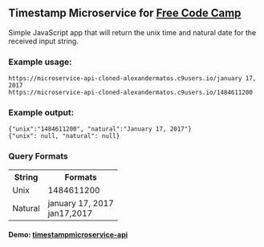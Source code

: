 <h2>Timestamp Microservice for <a href="https://www.freecodecamp.com/challenges/timestamp-microservice">Free Code Camp</a></h2>
<p>Simple JavaScript app that will return the unix time and natural date for the received input string.</p>
<h3>Example usage:</h3>
<div class="example">
<code>https://microservice-api-cloned-alexandermatos.c9users.io/<span class="parameter">january 17, 2017</span></code>
<br/>
<code>https://microservice-api-cloned-alexandermatos.c9users.io/<span class="parameter">1484611200</span></code>
</div>
<h3>Example output:</h3>
<div class="example">
<code><span class="output">{"unix":"1484611200", "natural":"January 17, 2017"}</span></code>
<br/>
<code><span class="output">{"unix": null, "natural": null}</span></code>
</div>
<h3>Query Formats</h3>
<table id="tformats" cellspacing="0">
<tr>
<th>String</th>
<th>Formats</th>
</tr>
<tr>
<td>Unix</td>
<td><span class="bold">1484611200</span></td>
</tr>
<tr>
<td>Natural</td>
<td>
<span class="bold">january 17, 2017<br>
jan17,2017</span>
</td>
</tr>
</table>
<h4>Demo: <a href="https://timestampmicroservice-api.herokuapp.com/" target="_blank">timestampmicroservice-api</a></h4>